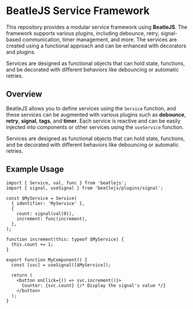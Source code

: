 # **BeatleJS Service Framework**

This repository provides a modular service framework using **BeatleJS**. The framework supports various plugins, including debounce, retry, signal-based communication, timer management, and more. The services are created using a functional approach and can be enhanced with decorators and plugins.

Services are designed as functional objects that can hold state, functions, and be decorated with different behaviors like debouncing or automatic retries.

## **Overview**

BeatleJS allows you to define services using the `Service` function, and these services can be augmented with various plugins such as **debounce**, **retry**, **signal**, **tags**, and **timer**. Each service is reactive and can be easily injected into components or other services using the `useService` function.

Services are designed as functional objects that can hold state, functions, and be decorated with different behaviors like debouncing or automatic retries.

## **Example Usage**

```tsx
import { Service, val, func } from 'beatlejs';
import { signal, useSignal } from 'beatlejs/plugins/signal';

const $MyService = Service(
  { identifier: 'MyService' },
  {
    count: signal(val(0)),
    increment: func(increment),
  },
);

function increment(this: typeof $MyService) {
  this.count += 1;
}

export function MyComponent() {
  const [svc] = useSignal([$MyService]);

  return (
    <button onClick={() => svc.increment()}>
      Counter: {svc.count} {/* Display the signal's value */}
    </button>
  );
}
```
